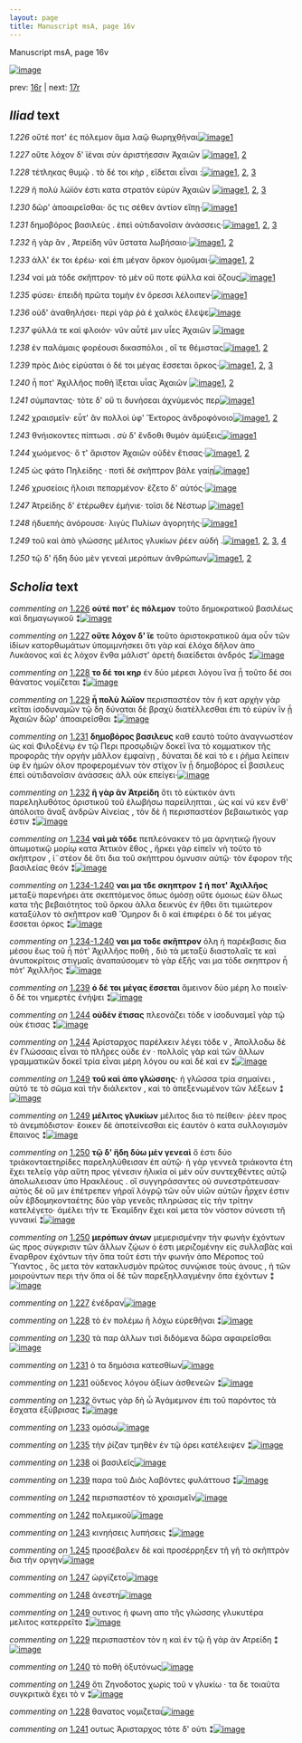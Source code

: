 ```yaml
---
layout: page
title: Manuscript msA, page 16v
---
```


Manuscript msA, page 16v

[![image](http://www.homermultitext.org/iipsrv?OBJ=IIP,1.0&FIF=/project/homer/pyramidal/deepzoom/hmt/vaimg/2017a/VA016VN_0518.tif&WID=100&CVT=JPEG)](http://www.homermultitext.org/ict2/?urn=urn:cite2:hmt:vaimg.2017a:VA016VN_0518)

prev:  [16r](../16r) | next:  [17r](../17r)

## *Iliad* text

*1.226* <a id="1.226"/> οὔτέ ποτ' ἐς πόλεμον ἅμα λαῷ θωρηχθῆναι[![image](http://www.homermultitext.org/iipsrv?OBJ=IIP,1.0&FIF=/project/homer/pyramidal/deepzoom/hmt/vaimg/2017a/VA016VN_0518.tif&RGN=0.472,0.2096,0.321,0.0278&WID=1000&CVT=JPEG)](http://www.homermultitext.org/ict2/?urn=urn:cite2:hmt:vaimg.2017a:VA016VN_0518@0.472,0.2096,0.321,0.0278)[1](#msA_1.652)

*1.227* <a id="1.227"/> οὔτε λόχον δ' ϊέναι σὺν ἀριστήεσσιν Ἀχαιῶν 				[![image](http://www.homermultitext.org/iipsrv?OBJ=IIP,1.0&FIF=/project/homer/pyramidal/deepzoom/hmt/vaimg/2017a/VA016VN_0518.tif&RGN=0.47,0.2299,0.321,0.0278&WID=1000&CVT=JPEG)](http://www.homermultitext.org/ict2/?urn=urn:cite2:hmt:vaimg.2017a:VA016VN_0518@0.47,0.2299,0.321,0.0278)[1](#msA_1.653), [2](#msAil_1.674)

*1.228* <a id="1.228"/> τέτληκας θυμῷ . τὸ δέ τοι κὴρ , εἴδεται εἶναι :[![image](http://www.homermultitext.org/iipsrv?OBJ=IIP,1.0&FIF=/project/homer/pyramidal/deepzoom/hmt/vaimg/2017a/VA016VN_0518.tif&RGN=0.474,0.2494,0.321,0.0278&WID=1000&CVT=JPEG)](http://www.homermultitext.org/ict2/?urn=urn:cite2:hmt:vaimg.2017a:VA016VN_0518@0.474,0.2494,0.321,0.0278)[1](#msAint_1.672), [2](#msAil_1.675), [3](#msA_1.654)

*1.229* <a id="1.229"/> ῆ πολὺ λώϊόν ἐστι κατα στρατὸν εὐρὺν Ἀχαιῶν 				[![image](http://www.homermultitext.org/iipsrv?OBJ=IIP,1.0&FIF=/project/homer/pyramidal/deepzoom/hmt/vaimg/2017a/VA016VN_0518.tif&RGN=0.474,0.2494,0.321,0.0278&WID=1000&CVT=JPEG)](http://www.homermultitext.org/ict2/?urn=urn:cite2:hmt:vaimg.2017a:VA016VN_0518@0.474,0.2494,0.321,0.0278)[1](#msAim_1.669), [2](#msAil_1.676), [3](#msA_1.655)

*1.230* <a id="1.230"/> δῶρ' ἀποαιρεῖσθαι· ὅς τις σέθεν ἀντίον εἴπῃ·[![image](http://www.homermultitext.org/iipsrv?OBJ=IIP,1.0&FIF=/project/homer/pyramidal/deepzoom/hmt/vaimg/2017a/VA016VN_0518.tif&RGN=0.469,0.2878,0.332,0.0278&WID=1000&CVT=JPEG)](http://www.homermultitext.org/ict2/?urn=urn:cite2:hmt:vaimg.2017a:VA016VN_0518@0.469,0.2878,0.332,0.0278)[1](#msAil_1.677)

*1.231* <a id="1.231"/> δημοβόρος βασιλεὺς . ἐπεὶ οὐτιδανοῖσιν ἀνάσσεις·[![image](http://www.homermultitext.org/iipsrv?OBJ=IIP,1.0&FIF=/project/homer/pyramidal/deepzoom/hmt/vaimg/2017a/VA016VN_0518.tif&RGN=0.469,0.3043,0.359,0.0278&WID=1000&CVT=JPEG)](http://www.homermultitext.org/ict2/?urn=urn:cite2:hmt:vaimg.2017a:VA016VN_0518@0.469,0.3043,0.359,0.0278)[1](#msA_1.656), [2](#msAil_1.679), [3](#msAil_1.678)

*1.232* <a id="1.232"/> ῆ γὰρ ἂν , Ἀτρείδη νῦν 					ὕστατα λωβήσαιο·[![image](http://www.homermultitext.org/iipsrv?OBJ=IIP,1.0&FIF=/project/homer/pyramidal/deepzoom/hmt/vaimg/2017a/VA016VN_0518.tif&RGN=0.473,0.3261,0.305,0.0285&WID=1000&CVT=JPEG)](http://www.homermultitext.org/ict2/?urn=urn:cite2:hmt:vaimg.2017a:VA016VN_0518@0.473,0.3261,0.305,0.0285)[1](#msAil_1.680), [2](#msA_1.657)

*1.233* <a id="1.233"/> ἀλλ' έκ τοι ἐρέω· καὶ ἐπι μέγαν ὅρκον ὀμοῦμαι·[![image](http://www.homermultitext.org/iipsrv?OBJ=IIP,1.0&FIF=/project/homer/pyramidal/deepzoom/hmt/vaimg/2017a/VA016VN_0518.tif&RGN=0.472,0.3441,0.319,0.0285&WID=1000&CVT=JPEG)](http://www.homermultitext.org/ict2/?urn=urn:cite2:hmt:vaimg.2017a:VA016VN_0518@0.472,0.3441,0.319,0.0285)[1](#msA_1.658), [2](#msAil_1.681)

*1.234* <a id="1.234"/> ναὶ μὰ τόδε σκῆπτρον· τὸ μὲν οὔ ποτε φύλλα καὶ ὄζους[![image](http://www.homermultitext.org/iipsrv?OBJ=IIP,1.0&FIF=/project/homer/pyramidal/deepzoom/hmt/vaimg/2017a/VA016VN_0518.tif&RGN=0.474,0.3614,0.35,0.0308&WID=1000&CVT=JPEG)](http://www.homermultitext.org/ict2/?urn=urn:cite2:hmt:vaimg.2017a:VA016VN_0518@0.474,0.3614,0.35,0.0308)[1](#msA_1.659)

*1.235* <a id="1.235"/> φύσει· ἐπειδὴ πρῶτα τομὴν ἐν ὄρεσσι λέλοιπεν·[![image](http://www.homermultitext.org/iipsrv?OBJ=IIP,1.0&FIF=/project/homer/pyramidal/deepzoom/hmt/vaimg/2017a/VA016VN_0518.tif&RGN=0.47,0.3809,0.35,0.0308&WID=1000&CVT=JPEG)](http://www.homermultitext.org/ict2/?urn=urn:cite2:hmt:vaimg.2017a:VA016VN_0518@0.47,0.3809,0.35,0.0308)[1](#msAil_1.682)

*1.236* <a id="1.236"/> οὐδ' ἀναθηλήσει· περὶ γάρ ῥά ἑ χαλκὸς ἔλεψε[![image](http://www.homermultitext.org/iipsrv?OBJ=IIP,1.0&FIF=/project/homer/pyramidal/deepzoom/hmt/vaimg/2017a/VA016VN_0518.tif&RGN=0.473,0.3982,0.333,0.0308&WID=1000&CVT=JPEG)](http://www.homermultitext.org/ict2/?urn=urn:cite2:hmt:vaimg.2017a:VA016VN_0518@0.473,0.3982,0.333,0.0308)

*1.237* <a id="1.237"/> φύλλά τε καὶ φλοιόν· νῦν αὖτέ μιν υἷες Ἀχαιῶν 				[![image](http://www.homermultitext.org/iipsrv?OBJ=IIP,1.0&FIF=/project/homer/pyramidal/deepzoom/hmt/vaimg/2017a/VA016VN_0518.tif&RGN=0.476,0.4192,0.333,0.0308&WID=1000&CVT=JPEG)](http://www.homermultitext.org/ict2/?urn=urn:cite2:hmt:vaimg.2017a:VA016VN_0518@0.476,0.4192,0.333,0.0308)

*1.238* <a id="1.238"/> ἐν παλάμαις φορέουσι δικασπόλοι , οἵ τε θέμιστας[![image](http://www.homermultitext.org/iipsrv?OBJ=IIP,1.0&FIF=/project/homer/pyramidal/deepzoom/hmt/vaimg/2017a/VA016VN_0518.tif&RGN=0.473,0.4373,0.353,0.027&WID=1000&CVT=JPEG)](http://www.homermultitext.org/ict2/?urn=urn:cite2:hmt:vaimg.2017a:VA016VN_0518@0.473,0.4373,0.353,0.027)[1](#msAil_1.684), [2](#msAil_1.683)

*1.239* <a id="1.239"/> πρὸς Διὸς εἰρύαται ὁ δέ 					τοι μέγας ἔσσεται ὅρκος·[![image](http://www.homermultitext.org/iipsrv?OBJ=IIP,1.0&FIF=/project/homer/pyramidal/deepzoom/hmt/vaimg/2017a/VA016VN_0518.tif&RGN=0.47,0.4576,0.341,0.027&WID=1000&CVT=JPEG)](http://www.homermultitext.org/ict2/?urn=urn:cite2:hmt:vaimg.2017a:VA016VN_0518@0.47,0.4576,0.341,0.027)[1](#msA_1.662), [2](#msAil_1.686), [3](#msAil_1.685)

*1.240* <a id="1.240"/> ἦ ποτ' Ἀχιλλῆος ποθὴ 					ἵ̈ξεται υἷας Ἀχαιῶν 				[![image](http://www.homermultitext.org/iipsrv?OBJ=IIP,1.0&FIF=/project/homer/pyramidal/deepzoom/hmt/vaimg/2017a/VA016VN_0518.tif&RGN=0.472,0.4748,0.341,0.027&WID=1000&CVT=JPEG)](http://www.homermultitext.org/ict2/?urn=urn:cite2:hmt:vaimg.2017a:VA016VN_0518@0.472,0.4748,0.341,0.027)[1](#msAim_1.670), [2](#msAil_1.687)

*1.241* <a id="1.241"/> σύμπαντας· τότε δ' οὔ τι δυνήσεαι ἀχνύμενός περ[![image](http://www.homermultitext.org/iipsrv?OBJ=IIP,1.0&FIF=/project/homer/pyramidal/deepzoom/hmt/vaimg/2017a/VA016VN_0518.tif&RGN=0.474,0.4921,0.35,0.0308&WID=1000&CVT=JPEG)](http://www.homermultitext.org/ict2/?urn=urn:cite2:hmt:vaimg.2017a:VA016VN_0518@0.474,0.4921,0.35,0.0308)[1](#msAint_1.673)

*1.242* <a id="1.242"/> χραισμεῖν· εὖτ' ἂν πολλοὶ ὑφ' Ἕκτορος ἀνδροφόνοιο[![image](http://www.homermultitext.org/iipsrv?OBJ=IIP,1.0&FIF=/project/homer/pyramidal/deepzoom/hmt/vaimg/2017a/VA016VN_0518.tif&RGN=0.474,0.5101,0.36,0.0346&WID=1000&CVT=JPEG)](http://www.homermultitext.org/ict2/?urn=urn:cite2:hmt:vaimg.2017a:VA016VN_0518@0.474,0.5101,0.36,0.0346)[1](#msAil_1.688), [2](#msAil_1.689)

*1.243* <a id="1.243"/> θνήισκοντες πίπτωσι . σὺ δ' ἔνδοθι θυμὸν ἀμύξεις[![image](http://www.homermultitext.org/iipsrv?OBJ=IIP,1.0&FIF=/project/homer/pyramidal/deepzoom/hmt/vaimg/2017a/VA016VN_0518.tif&RGN=0.476,0.5297,0.359,0.0308&WID=1000&CVT=JPEG)](http://www.homermultitext.org/ict2/?urn=urn:cite2:hmt:vaimg.2017a:VA016VN_0518@0.476,0.5297,0.359,0.0308)[1](#msAil_1.690)

*1.244* <a id="1.244"/> χωόμενος· ὅ τ' ἄριστον Ἀχαιῶν οὐδὲν ἔτισας·[![image](http://www.homermultitext.org/iipsrv?OBJ=IIP,1.0&FIF=/project/homer/pyramidal/deepzoom/hmt/vaimg/2017a/VA016VN_0518.tif&RGN=0.471,0.5477,0.34,0.0361&WID=1000&CVT=JPEG)](http://www.homermultitext.org/ict2/?urn=urn:cite2:hmt:vaimg.2017a:VA016VN_0518@0.471,0.5477,0.34,0.0361)[1](#msA_1.664), [2](#msA_1.663)

*1.245* <a id="1.245"/> ὡς φάτο Πηλείδης · ποτὶ 					δὲ σκῆπτρον βάλε γαίῃ[![image](http://www.homermultitext.org/iipsrv?OBJ=IIP,1.0&FIF=/project/homer/pyramidal/deepzoom/hmt/vaimg/2017a/VA016VN_0518.tif&RGN=0.473,0.5672,0.36,0.0346&WID=1000&CVT=JPEG)](http://www.homermultitext.org/ict2/?urn=urn:cite2:hmt:vaimg.2017a:VA016VN_0518@0.473,0.5672,0.36,0.0346)[1](#msAil_1.691)

*1.246* <a id="1.246"/> χρυσείοις ἥλοισι πεπαρμένον· ἕζετο δ' αὐτός·[![image](http://www.homermultitext.org/iipsrv?OBJ=IIP,1.0&FIF=/project/homer/pyramidal/deepzoom/hmt/vaimg/2017a/VA016VN_0518.tif&RGN=0.476,0.5853,0.341,0.0346&WID=1000&CVT=JPEG)](http://www.homermultitext.org/ict2/?urn=urn:cite2:hmt:vaimg.2017a:VA016VN_0518@0.476,0.5853,0.341,0.0346)

*1.247* <a id="1.247"/> Ἀτρείδης δ' ἑτέρωθεν 					ἐμήνιε· τοῖσι δὲ Νέστωρ 				[![image](http://www.homermultitext.org/iipsrv?OBJ=IIP,1.0&FIF=/project/homer/pyramidal/deepzoom/hmt/vaimg/2017a/VA016VN_0518.tif&RGN=0.48,0.6033,0.336,0.0308&WID=1000&CVT=JPEG)](http://www.homermultitext.org/ict2/?urn=urn:cite2:hmt:vaimg.2017a:VA016VN_0518@0.48,0.6033,0.336,0.0308)[1](#msAil_1.692)

*1.248* <a id="1.248"/> ἡδυεπὴς ἀνόρουσε· λιγὺς Πυλίων ἀγορητής·[![image](http://www.homermultitext.org/iipsrv?OBJ=IIP,1.0&FIF=/project/homer/pyramidal/deepzoom/hmt/vaimg/2017a/VA016VN_0518.tif&RGN=0.476,0.6251,0.342,0.0285&WID=1000&CVT=JPEG)](http://www.homermultitext.org/ict2/?urn=urn:cite2:hmt:vaimg.2017a:VA016VN_0518@0.476,0.6251,0.342,0.0285)[1](#msAil_1.693)

*1.249* <a id="1.249"/> τοῦ καὶ ἀπὸ γλώσσης μέλιτος γλυκίων ῥέεν αὐδή .[![image](http://www.homermultitext.org/iipsrv?OBJ=IIP,1.0&FIF=/project/homer/pyramidal/deepzoom/hmt/vaimg/2017a/VA016VN_0518.tif&RGN=0.477,0.6424,0.352,0.0331&WID=1000&CVT=JPEG)](http://www.homermultitext.org/ict2/?urn=urn:cite2:hmt:vaimg.2017a:VA016VN_0518@0.477,0.6424,0.352,0.0331)[1](#msAim_1.671), [2](#msA_1.666), [3](#msAil_1.694), [4](#msA_1.665)

*1.250* <a id="1.250"/> τῷ δ' ἤδη δύο μὲν γενεαὶ μερόπων ἀνθρώπων[![image](http://www.homermultitext.org/iipsrv?OBJ=IIP,1.0&FIF=/project/homer/pyramidal/deepzoom/hmt/vaimg/2017a/VA016VN_0518.tif&RGN=0.472,0.6634,0.343,0.0293&WID=1000&CVT=JPEG)](http://www.homermultitext.org/ict2/?urn=urn:cite2:hmt:vaimg.2017a:VA016VN_0518@0.472,0.6634,0.343,0.0293)[1](#msA_1.667), [2](#msA_1.668)

## *Scholia* text

*commenting on* [1.226](#1.226)  <a id="msA_1.652"/> **οὐτέ ποτ' ἐς πόλεμον** τοῦτο δημοκρατικοῦ βασιλέως καὶ δημαγωγικοῦ ⁑[![image](http://www.homermultitext.org/iipsrv?OBJ=IIP,1.0&FIF=/project/homer/pyramidal/deepzoom/hmt/vaimg/2017a/VA016VN_0518.tif&RGN=0.19970523,0.10650069,0.31761238,0.01466113&WID=1000&CVT=JPEG)](http://www.homermultitext.org/ict2/?urn=urn:cite2:hmt:vaimg.2017a:VA016VN_0518@0.19970523,0.10650069,0.31761238,0.01466113)

*commenting on* [1.227](#1.227)  <a id="msA_1.653"/> **οὔτε λόχον δ' ϊε** τοῦτο ἀριστοκρατικοῦ άμα οὖν τῶν ἰδίων κατορθωμάτων ὑπομιμνήσκει ὅτι γὰρ καὶ ἐλόχα δῆλον ἀπο Λυκάονος καὶ ἐς λόχον ἔνθα μάλιστ' ἀρετὴ διαείδεται ἀνδρός ⁑[![image](http://www.homermultitext.org/iipsrv?OBJ=IIP,1.0&FIF=/project/homer/pyramidal/deepzoom/hmt/vaimg/2017a/VA016VN_0518.tif&RGN=0.21260133,0.10511757,0.57811349,0.03789765&WID=1000&CVT=JPEG)](http://www.homermultitext.org/ict2/?urn=urn:cite2:hmt:vaimg.2017a:VA016VN_0518@0.21260133,0.10511757,0.57811349,0.03789765)

*commenting on* [1.228](#1.228)  <a id="msA_1.654"/> **το δέ τοι κηρ** ἐν δύο μέρεσι λόγου ἵνα ᾖ τοῦτο δέ σοι θάνατος νομίζεται ⁑[![image](http://www.homermultitext.org/iipsrv?OBJ=IIP,1.0&FIF=/project/homer/pyramidal/deepzoom/hmt/vaimg/2017a/VA016VN_0518.tif&RGN=0.27229182,0.12973721,0.37030214,0.01549101&WID=1000&CVT=JPEG)](http://www.homermultitext.org/ict2/?urn=urn:cite2:hmt:vaimg.2017a:VA016VN_0518@0.27229182,0.12973721,0.37030214,0.01549101)

*commenting on* [1.229](#1.229)  <a id="msA_1.655"/> **ἦ πολὺ λώϊον** περισπαστέον τὸν ῆ κατ αρχὴν γὰρ κεῖται ἰσοδυναμῶν τῷ δη δύναται δὲ βραχὺ διατέλλεσθαι ἐπι τὸ εὐρὺν ἵν ᾖ Ἀχαιῶν δῶρ' ἀποαιρεῖσθαι ⁑[![image](http://www.homermultitext.org/iipsrv?OBJ=IIP,1.0&FIF=/project/homer/pyramidal/deepzoom/hmt/vaimg/2017a/VA016VN_0518.tif&RGN=0.21075903,0.12835408,0.60648489,0.02821577&WID=1000&CVT=JPEG)](http://www.homermultitext.org/ict2/?urn=urn:cite2:hmt:vaimg.2017a:VA016VN_0518@0.21075903,0.12835408,0.60648489,0.02821577)

*commenting on* [1.231](#1.231)  <a id="msA_1.656"/> **δημοβόρος βασιλευς** καθ εαυτὸ τοῦτο ἀναγνωστέον ὡς καὶ Φιλοξένῳ ἐν τῷ Περι προσῳδιῷν δοκεῖ ἵνα τὸ κομματικον τῆς προφορᾶς τὴν οργὴν μᾶλλον ἐμφαίνῃ , δύναται δὲ καὶ τὸ ε ι ῥῆμα λείπειν ὑφ ἓν ἡμῶν όλον προφερομένων τὸν στίχον ἵν ᾖ δημοβόρος εἶ βασιλευς ἐπεὶ οὐτιδανοῖσιν ἀνάσσεις ἀλλ οὐκ επείγει·[![image](http://www.homermultitext.org/iipsrv?OBJ=IIP,1.0&FIF=/project/homer/pyramidal/deepzoom/hmt/vaimg/2017a/VA016VN_0518.tif&RGN=0.20928519,0.15214385,0.59432572,0.03762102&WID=1000&CVT=JPEG)](http://www.homermultitext.org/ict2/?urn=urn:cite2:hmt:vaimg.2017a:VA016VN_0518@0.20928519,0.15214385,0.59432572,0.03762102)

*commenting on* [1.232](#1.232)  <a id="msA_1.657"/> **ἣ γὰρ ἃν Ἀτρείδη** ὅτι τὸ εὐκτικὸν ἀντι παρεληλυθότος ὁριστικοῦ τοῦ ἐλωβήσω παρείληπται , ὡς καί νύ κεν ἔνθ' ἀπόλοιτο ἄναξ ἀνδρῶν Αἰνείας , τὸν δὲ ῆ περισπαστέον βεβαιωτικὸς γαρ ἐστιν ⁑[![image](http://www.homermultitext.org/iipsrv?OBJ=IIP,1.0&FIF=/project/homer/pyramidal/deepzoom/hmt/vaimg/2017a/VA016VN_0518.tif&RGN=0.20707443,0.17344398,0.59616802,0.04674965&WID=1000&CVT=JPEG)](http://www.homermultitext.org/ict2/?urn=urn:cite2:hmt:vaimg.2017a:VA016VN_0518@0.20707443,0.17344398,0.59616802,0.04674965)

*commenting on* [1.234](#1.234)  <a id="msA_1.659"/> **ναὶ μὰ τόδε** πεπλεόνακεν τὸ μα ἀρνητικῷ ἤγουν ἀπωμοτικῷ μορίῳ κατα Ἀττικὸν ἔθος , ἤρκει γὰρ εἰπεῖν νὴ τοῦτο τὸ σκῆπτρον , ἱ¨στέον δὲ ὅτι δια τοῦ σκήπτρου όμνυσιν αὐτῷ· τὸν ἔφορον τῆς βασιλείας θεόν ⁑[![image](http://www.homermultitext.org/iipsrv?OBJ=IIP,1.0&FIF=/project/homer/pyramidal/deepzoom/hmt/vaimg/2017a/VA016VN_0518.tif&RGN=0.20007369,0.24204703,0.20670597,0.07053942&WID=1000&CVT=JPEG)](http://www.homermultitext.org/ict2/?urn=urn:cite2:hmt:vaimg.2017a:VA016VN_0518@0.20007369,0.24204703,0.20670597,0.07053942)

*commenting on* [1.234-1.240](#1.234-1.240)  <a id="msA_1.660"/> **ναι μα τδε σκηπτρον ⁑ ή ποτ' Ἀχιλλῆος** μεταξὺ παρενήρει άτε σκεπτόμενος ὅπως ὀμόσῃ οὔτε ὁμοιως ἐὼν ὅλως κατα τῆς βεβαιότητος τοῦ ὅρκου ἀλλα δεικνὺς ἐν ἤθει ὅτι τιμιώτερον καταξύλον τὸ σκῆπτρον καθ Ὅμηρον δι ὃ καὶ ἐπιφέρει ὁ δέ τοι μέγας ἔσσεται όρκος ⁑[![image](http://www.homermultitext.org/iipsrv?OBJ=IIP,1.0&FIF=/project/homer/pyramidal/deepzoom/hmt/vaimg/2017a/VA016VN_0518.tif&RGN=0.20523213,0.29709544,0.21112749,0.08381743&WID=1000&CVT=JPEG)](http://www.homermultitext.org/ict2/?urn=urn:cite2:hmt:vaimg.2017a:VA016VN_0518@0.20523213,0.29709544,0.21112749,0.08381743)

*commenting on* [1.234-1.240](#1.234-1.240)  <a id="msA_1.661"/> **ναι μα τοδε σκῆπτρον** όλη ἡ παρέκβασις δια μέσου ἕως τοῦ ἦ πότ' Ἀχιλλῆος ποθὴ , διὸ τὰ μεταξὺ διαστολαῖς τε καὶ ἀνυποκρίτοις στιγμαῖς ἀναπαύσομεν τὸ γὰρ ἑξῆς ναι μα τόδε σκηπτρον ἦ πότ' Ἀχιλλῆος ⁑[![image](http://www.homermultitext.org/iipsrv?OBJ=IIP,1.0&FIF=/project/homer/pyramidal/deepzoom/hmt/vaimg/2017a/VA016VN_0518.tif&RGN=0.19528371,0.37731674,0.21812822,0.07524205&WID=1000&CVT=JPEG)](http://www.homermultitext.org/ict2/?urn=urn:cite2:hmt:vaimg.2017a:VA016VN_0518@0.19528371,0.37731674,0.21812822,0.07524205)

*commenting on* [1.239](#1.239)  <a id="msA_1.662"/> **ὁ δέ τοι μέγας ἔσσεται** ἄμεινον δύο μέρη λο ποιεῖν· ὃ δέ τοι νημερτὲς ἐνήψει ⁑[![image](http://www.homermultitext.org/iipsrv?OBJ=IIP,1.0&FIF=/project/homer/pyramidal/deepzoom/hmt/vaimg/2017a/VA016VN_0518.tif&RGN=0.19528371,0.43679115,0.21518055,0.03679115&WID=1000&CVT=JPEG)](http://www.homermultitext.org/ict2/?urn=urn:cite2:hmt:vaimg.2017a:VA016VN_0518@0.19528371,0.43679115,0.21518055,0.03679115)

*commenting on* [1.244](#1.244)  <a id="msA_1.663"/> **οὐδὲν ἔτισας** πλεονάζει τὸδε ν ἰσοδυναμεῖ γὰρ τῷ οὐκ έτισας ⁑[![image](http://www.homermultitext.org/iipsrv?OBJ=IIP,1.0&FIF=/project/homer/pyramidal/deepzoom/hmt/vaimg/2017a/VA016VN_0518.tif&RGN=0.20265291,0.45975104,0.21518055,0.02600277&WID=1000&CVT=JPEG)](http://www.homermultitext.org/ict2/?urn=urn:cite2:hmt:vaimg.2017a:VA016VN_0518@0.20265291,0.45975104,0.21518055,0.02600277)

*commenting on* [1.244](#1.244)  <a id="msA_1.664.comment"/> Ἀρίσταρχος παρέλκειν λέγει τὸδε ν , Ἀπολλοδω δὲ ἐν Γλώσσαις εἶναι τὸ πλῆρες οὐδε έν · πολλοῖς γὰρ καὶ τῶν ἄλλων γραμματικῶν δοκεῖ τρία εἶναι μέρη λόγου ου καὶ δέ καὶ εν ⁑[![image](http://www.homermultitext.org/iipsrv?OBJ=IIP,1.0&FIF=/project/homer/pyramidal/deepzoom/hmt/vaimg/2017a/VA016VN_0518.tif&RGN=0.19823139,0.48298755,0.23470892,0.04840941&WID=1000&CVT=JPEG)](http://www.homermultitext.org/ict2/?urn=urn:cite2:hmt:vaimg.2017a:VA016VN_0518@0.19823139,0.48298755,0.23470892,0.04840941)

*commenting on* [1.249](#1.249)  <a id="msA_1.665"/> **τοῦ καὶ ἀπο γλώσσης·** ἡ γλῶσσα τρία σημαίνει , αὐτό τε τὸ σῶμα καὶ τὴν διάλεκτον , καὶ τὸ ἀπεξενωμένον τῶν λέξεων ⁑[![image](http://www.homermultitext.org/iipsrv?OBJ=IIP,1.0&FIF=/project/homer/pyramidal/deepzoom/hmt/vaimg/2017a/VA016VN_0518.tif&RGN=0.19233604,0.52946058,0.20854827,0.03651452&WID=1000&CVT=JPEG)](http://www.homermultitext.org/ict2/?urn=urn:cite2:hmt:vaimg.2017a:VA016VN_0518@0.19233604,0.52946058,0.20854827,0.03651452)

*commenting on* [1.249](#1.249)  <a id="msA_1.666"/> **μέλιτος γλυκίων** μέλιτος δια τὸ πείθειν· ῥὲεν προς τὸ ἀνεμπόδιστον· ἔοικεν δὲ ἀποτείνεσθαι εἰς ἑαυτὸν ὁ κατα συλλογισμὸν ἔπαινος ⁑[![image](http://www.homermultitext.org/iipsrv?OBJ=IIP,1.0&FIF=/project/homer/pyramidal/deepzoom/hmt/vaimg/2017a/VA016VN_0518.tif&RGN=0.19380987,0.56182573,0.21260133,0.04979253&WID=1000&CVT=JPEG)](http://www.homermultitext.org/ict2/?urn=urn:cite2:hmt:vaimg.2017a:VA016VN_0518@0.19380987,0.56182573,0.21260133,0.04979253)

*commenting on* [1.250](#1.250)  <a id="msA_1.667"/> **τῷ δ' ἤδη δύω μὲν γενεαὶ** ὅ ἐστι δύο τριάκονταετηρίδες παρεληλύθεισαν ἐπ αὐτῷ· ἡ γὰρ γεννεᾶ τριάκοντα έτη ἔχει τελείᾳ γὰρ αὕτη προς γένεσιν ἡλικία οἱ μὲν οὖν συντεχθέντες αὐτῷ ἀπολωλεισαν ὑπο Ηρακλέους . οἳ συγγηράσαντες οὐ συνεστράτευσαν· αὐτὸς δὲ οὔ μιν ἐπέτρεπεν γήραϊ λόγρῷ τῶν οὖν υἱῶν αὐτῶν ἦρχεν ἐστιν οὖν ἑβδομηκονταέτης δύο γὰρ γενεᾶς πληρώσας εἰς τὴν τρίτην κατελέγετο· ἀμέλει τήν τε Ἑκαμίδην ἔχει καὶ μετα τὸν νόστον σύνεστι τῆ γυναικί ⁑[![image](http://www.homermultitext.org/iipsrv?OBJ=IIP,1.0&FIF=/project/homer/pyramidal/deepzoom/hmt/vaimg/2017a/VA016VN_0518.tif&RGN=0.19454679,0.59585062,0.21775976,0.15380360&WID=1000&CVT=JPEG)](http://www.homermultitext.org/ict2/?urn=urn:cite2:hmt:vaimg.2017a:VA016VN_0518@0.19454679,0.59585062,0.21775976,0.15380360)

*commenting on* [1.250](#1.250)  <a id="msA_1.668"/> **μερόπων ἀνων** μεμερισμένην τὴν φωνὴν ἐχόντων ὡς προς σύγκρισιν τῶν ἄλλων ζῴων ὁ ἐστι μεριζομένην εἰς συλλαβὰς καὶ ἔναρθρον ἐχόντων τὴν ὄπα τοῦτ έστι τὴν φωνήν ἀπο Μέροπος τοῦ Ὕιαντος , ὃς μετα τὸν κατακλυσμὸν πρῶτος συνῴκισε τοὺς ἀνους , ἠ τῶν μοιρούντων περι τὴν ὄπα οἱ δὲ τῶν παρεξηλλαγμένην ὄπα ἐχόντων ⁑[![image](http://www.homermultitext.org/iipsrv?OBJ=IIP,1.0&FIF=/project/homer/pyramidal/deepzoom/hmt/vaimg/2017a/VA016VN_0518.tif&RGN=0.47494473,0.70760719,0.32977155,0.08686030&WID=1000&CVT=JPEG)](http://www.homermultitext.org/ict2/?urn=urn:cite2:hmt:vaimg.2017a:VA016VN_0518@0.47494473,0.70760719,0.32977155,0.08686030)

*commenting on* [1.227](#1.227)  <a id="msAil_1.674.comment"/> ἐνέδραν[![image](http://www.homermultitext.org/iipsrv?OBJ=IIP,1.0&FIF=/project/homer/pyramidal/deepzoom/hmt/vaimg/2017a/VA016VN_0518.tif&RGN=0.51584377,0.23015214,0.03721444,0.01189488&WID=1000&CVT=JPEG)](http://www.homermultitext.org/ict2/?urn=urn:cite2:hmt:vaimg.2017a:VA016VN_0518@0.51584377,0.23015214,0.03721444,0.01189488)

*commenting on* [1.228](#1.228)  <a id="msAil_1.675.comment"/> τὸ ἐν πολέμω ἣ λόχω εύρεθῆναι ⁑[![image](http://www.homermultitext.org/iipsrv?OBJ=IIP,1.0&FIF=/project/homer/pyramidal/deepzoom/hmt/vaimg/2017a/VA016VN_0518.tif&RGN=0.61864407,0.24840941,0.11164333,0.00885201&WID=1000&CVT=JPEG)](http://www.homermultitext.org/ict2/?urn=urn:cite2:hmt:vaimg.2017a:VA016VN_0518@0.61864407,0.24840941,0.11164333,0.00885201)

*commenting on* [1.230](#1.230)  <a id="msAil_1.677.comment"/> τὰ παρ άλλων τισὶ διδόμενα δῶρα αφαιρεῖσθαι[![image](http://www.homermultitext.org/iipsrv?OBJ=IIP,1.0&FIF=/project/homer/pyramidal/deepzoom/hmt/vaimg/2017a/VA016VN_0518.tif&RGN=0.49484156,0.28520055,0.16359617,0.01244813&WID=1000&CVT=JPEG)](http://www.homermultitext.org/ict2/?urn=urn:cite2:hmt:vaimg.2017a:VA016VN_0518@0.49484156,0.28520055,0.16359617,0.01244813)

*commenting on* [1.231](#1.231)  <a id="msAil_1.678.comment"/> ὁ τα δημόσια κατεσθίων[![image](http://www.homermultitext.org/iipsrv?OBJ=IIP,1.0&FIF=/project/homer/pyramidal/deepzoom/hmt/vaimg/2017a/VA016VN_0518.tif&RGN=0.49742078,0.30594744,0.09064112,0.01189488&WID=1000&CVT=JPEG)](http://www.homermultitext.org/ict2/?urn=urn:cite2:hmt:vaimg.2017a:VA016VN_0518@0.49742078,0.30594744,0.09064112,0.01189488)

*commenting on* [1.231](#1.231)  <a id="msAil_1.679.comment"/> οὐδενος λόγου ἀξίων ἁσθενεῶν ⁑[![image](http://www.homermultitext.org/iipsrv?OBJ=IIP,1.0&FIF=/project/homer/pyramidal/deepzoom/hmt/vaimg/2017a/VA016VN_0518.tif&RGN=0.65070007,0.30345781,0.12196021,0.01023513&WID=1000&CVT=JPEG)](http://www.homermultitext.org/ict2/?urn=urn:cite2:hmt:vaimg.2017a:VA016VN_0518@0.65070007,0.30345781,0.12196021,0.01023513)

*commenting on* [1.232](#1.232)  <a id="msAil_1.680.comment"/> ὄντως γὰρ δὴ ὦ Ἀγάμεμνον ἐπι τοῦ παρόντος τὰ ἔσχατα ἐξύβρισας ⁑[![image](http://www.homermultitext.org/iipsrv?OBJ=IIP,1.0&FIF=/project/homer/pyramidal/deepzoom/hmt/vaimg/2017a/VA016VN_0518.tif&RGN=0.49299926,0.32365145,0.26234340,0.01355463&WID=1000&CVT=JPEG)](http://www.homermultitext.org/ict2/?urn=urn:cite2:hmt:vaimg.2017a:VA016VN_0518@0.49299926,0.32365145,0.26234340,0.01355463)

*commenting on* [1.233](#1.233)  <a id="msAil_1.681.comment"/> ομόσω[![image](http://www.homermultitext.org/iipsrv?OBJ=IIP,1.0&FIF=/project/homer/pyramidal/deepzoom/hmt/vaimg/2017a/VA016VN_0518.tif&RGN=0.74023581,0.34301521,0.02984525,0.00968188&WID=1000&CVT=JPEG)](http://www.homermultitext.org/ict2/?urn=urn:cite2:hmt:vaimg.2017a:VA016VN_0518@0.74023581,0.34301521,0.02984525,0.00968188)

*commenting on* [1.235](#1.235)  <a id="msAil_1.682.comment"/> τὴν ῥίζαν τμηθὲν ἐν τῷ όρει κατέλειψεν ⁑[![image](http://www.homermultitext.org/iipsrv?OBJ=IIP,1.0&FIF=/project/homer/pyramidal/deepzoom/hmt/vaimg/2017a/VA016VN_0518.tif&RGN=0.63854090,0.38063624,0.18238762,0.01244813&WID=1000&CVT=JPEG)](http://www.homermultitext.org/ict2/?urn=urn:cite2:hmt:vaimg.2017a:VA016VN_0518@0.63854090,0.38063624,0.18238762,0.01244813)

*commenting on* [1.238](#1.238)  <a id="msAil_1.683.comment"/> οἱ βασιλεῖς[![image](http://www.homermultitext.org/iipsrv?OBJ=IIP,1.0&FIF=/project/homer/pyramidal/deepzoom/hmt/vaimg/2017a/VA016VN_0518.tif&RGN=0.67428150,0.43928077,0.04495210,0.00857538&WID=1000&CVT=JPEG)](http://www.homermultitext.org/ict2/?urn=urn:cite2:hmt:vaimg.2017a:VA016VN_0518@0.67428150,0.43928077,0.04495210,0.00857538)

*commenting on* [1.239](#1.239)  <a id="msAil_1.685.comment"/> παρα τοῦ Διὸς λαβόντες φυλάττουσ ⁑[![image](http://www.homermultitext.org/iipsrv?OBJ=IIP,1.0&FIF=/project/homer/pyramidal/deepzoom/hmt/vaimg/2017a/VA016VN_0518.tif&RGN=0.49484156,0.45643154,0.14775239,0.01217151&WID=1000&CVT=JPEG)](http://www.homermultitext.org/ict2/?urn=urn:cite2:hmt:vaimg.2017a:VA016VN_0518@0.49484156,0.45643154,0.14775239,0.01217151)

*commenting on* [1.242](#1.242)  <a id="msAil_1.688.comment"/> περισπαστέον τὸ χραισμεῖν[![image](http://www.homermultitext.org/iipsrv?OBJ=IIP,1.0&FIF=/project/homer/pyramidal/deepzoom/hmt/vaimg/2017a/VA016VN_0518.tif&RGN=0.47789241,0.51396957,0.09911570,0.01106501&WID=1000&CVT=JPEG)](http://www.homermultitext.org/ict2/?urn=urn:cite2:hmt:vaimg.2017a:VA016VN_0518@0.47789241,0.51396957,0.09911570,0.01106501)

*commenting on* [1.242](#1.242)  <a id="msAil_1.689.comment"/> πολεμικοῦ[![image](http://www.homermultitext.org/iipsrv?OBJ=IIP,1.0&FIF=/project/homer/pyramidal/deepzoom/hmt/vaimg/2017a/VA016VN_0518.tif&RGN=0.76602800,0.51092669,0.04753132,0.00912863&WID=1000&CVT=JPEG)](http://www.homermultitext.org/ict2/?urn=urn:cite2:hmt:vaimg.2017a:VA016VN_0518@0.76602800,0.51092669,0.04753132,0.00912863)

*commenting on* [1.243](#1.243)  <a id="msAil_1.690.comment"/> κινηήσεις λυπήσεις ⁑[![image](http://www.homermultitext.org/iipsrv?OBJ=IIP,1.0&FIF=/project/homer/pyramidal/deepzoom/hmt/vaimg/2017a/VA016VN_0518.tif&RGN=0.74981577,0.52946058,0.08216654,0.00968188&WID=1000&CVT=JPEG)](http://www.homermultitext.org/ict2/?urn=urn:cite2:hmt:vaimg.2017a:VA016VN_0518@0.74981577,0.52946058,0.08216654,0.00968188)

*commenting on* [1.245](#1.245)  <a id="msAil_1.691.comment"/> προσέβαλεν δὲ καὶ προσέρρηξεν τῆ γῆ τὸ σκῆπτρὸν δια τὴν οργην[![image](http://www.homermultitext.org/iipsrv?OBJ=IIP,1.0&FIF=/project/homer/pyramidal/deepzoom/hmt/vaimg/2017a/VA016VN_0518.tif&RGN=0.63669860,0.56486860,0.18422992,0.01521438&WID=1000&CVT=JPEG)](http://www.homermultitext.org/ict2/?urn=urn:cite2:hmt:vaimg.2017a:VA016VN_0518@0.63669860,0.56486860,0.18422992,0.01521438)

*commenting on* [1.247](#1.247)  <a id="msAil_1.692.comment"/> ὡργίζετο[![image](http://www.homermultitext.org/iipsrv?OBJ=IIP,1.0&FIF=/project/homer/pyramidal/deepzoom/hmt/vaimg/2017a/VA016VN_0518.tif&RGN=0.66359617,0.60442600,0.03868828,0.01244813&WID=1000&CVT=JPEG)](http://www.homermultitext.org/ict2/?urn=urn:cite2:hmt:vaimg.2017a:VA016VN_0518@0.66359617,0.60442600,0.03868828,0.01244813)

*commenting on* [1.248](#1.248)  <a id="msAil_1.693.comment"/> ἀνεστη[![image](http://www.homermultitext.org/iipsrv?OBJ=IIP,1.0&FIF=/project/homer/pyramidal/deepzoom/hmt/vaimg/2017a/VA016VN_0518.tif&RGN=0.59322034,0.62627939,0.03058217,0.01051176&WID=1000&CVT=JPEG)](http://www.homermultitext.org/ict2/?urn=urn:cite2:hmt:vaimg.2017a:VA016VN_0518@0.59322034,0.62627939,0.03058217,0.01051176)

*commenting on* [1.249](#1.249)  <a id="msAil_1.694.comment"/> ουτινος ἡ φωνη απο τῆς γλώσσης γλυκυτέρα μελιτος κατερρεῖτο ⁑[![image](http://www.homermultitext.org/iipsrv?OBJ=IIP,1.0&FIF=/project/homer/pyramidal/deepzoom/hmt/vaimg/2017a/VA016VN_0518.tif&RGN=0.53242447,0.64287690,0.24539425,0.01327801&WID=1000&CVT=JPEG)](http://www.homermultitext.org/ict2/?urn=urn:cite2:hmt:vaimg.2017a:VA016VN_0518@0.53242447,0.64287690,0.24539425,0.01327801)

*commenting on* [1.229](#1.229)  <a id="msAim_1.669.comment"/> περισπαστέον τὸν η καὶ ἐν τῷ ῆ γὰρ ὰν Ατρείδη ⁑[![image](http://www.homermultitext.org/iipsrv?OBJ=IIP,1.0&FIF=/project/homer/pyramidal/deepzoom/hmt/vaimg/2017a/VA016VN_0518.tif&RGN=0.41120118,0.26694329,0.05969049,0.04647303&WID=1000&CVT=JPEG)](http://www.homermultitext.org/ict2/?urn=urn:cite2:hmt:vaimg.2017a:VA016VN_0518@0.41120118,0.26694329,0.05969049,0.04647303)

*commenting on* [1.240](#1.240)  <a id="msAim_1.670.comment"/> τὸ ποθὴ ὀξυτόνως[![image](http://www.homermultitext.org/iipsrv?OBJ=IIP,1.0&FIF=/project/homer/pyramidal/deepzoom/hmt/vaimg/2017a/VA016VN_0518.tif&RGN=0.41967576,0.47939142,0.04053058,0.02213001&WID=1000&CVT=JPEG)](http://www.homermultitext.org/ict2/?urn=urn:cite2:hmt:vaimg.2017a:VA016VN_0518@0.41967576,0.47939142,0.04053058,0.02213001)

*commenting on* [1.249](#1.249)  <a id="msAim_1.671.comment"/> ὅτι Ζηνοδοτος χωρὶς τοῦ ν γλυκίω · τα δε τοιαῦτα συγκριτικὰ ἔχει τὸ ν ⁑[![image](http://www.homermultitext.org/iipsrv?OBJ=IIP,1.0&FIF=/project/homer/pyramidal/deepzoom/hmt/vaimg/2017a/VA016VN_0518.tif&RGN=0.40677966,0.65255878,0.05747973,0.05311203&WID=1000&CVT=JPEG)](http://www.homermultitext.org/ict2/?urn=urn:cite2:hmt:vaimg.2017a:VA016VN_0518@0.40677966,0.65255878,0.05747973,0.05311203)

*commenting on* [1.228](#1.228)  <a id="msAint_1.672.comment"/> θανατος νομιζεται[![image](http://www.homermultitext.org/iipsrv?OBJ=IIP,1.0&FIF=/project/homer/pyramidal/deepzoom/hmt/vaimg/2017a/VA016VN_0518.tif&RGN=0.78187178,0.25504841,0.05305822,0.01438451&WID=1000&CVT=JPEG)](http://www.homermultitext.org/ict2/?urn=urn:cite2:hmt:vaimg.2017a:VA016VN_0518@0.78187178,0.25504841,0.05305822,0.01438451)

*commenting on* [1.241](#1.241)  <a id="msAint_1.673.comment"/> ουτως Ἀρισταρχος τότε δ' ούτι ⁑[![image](http://www.homermultitext.org/iipsrv?OBJ=IIP,1.0&FIF=/project/homer/pyramidal/deepzoom/hmt/vaimg/2017a/VA016VN_0518.tif&RGN=0.82092852,0.49709544,0.05600590,0.02627939&WID=1000&CVT=JPEG)](http://www.homermultitext.org/ict2/?urn=urn:cite2:hmt:vaimg.2017a:VA016VN_0518@0.82092852,0.49709544,0.05600590,0.02627939)